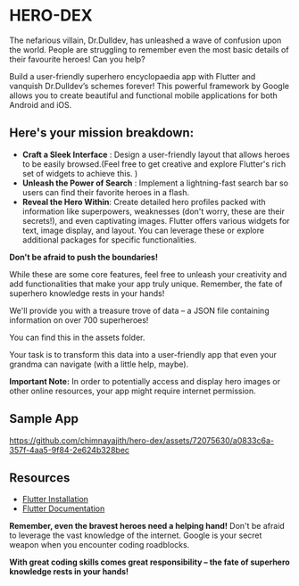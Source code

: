 # HERO-DEX

The nefarious villain, Dr.Dulldev, has unleashed a wave of confusion upon the world. People are struggling to remember even the most basic details of their favourite heroes! Can you help?

Build a user-friendly superhero encyclopaedia app with Flutter and vanquish Dr.Dulldev’s schemes forever! This powerful framework by Google allows you to create beautiful and functional mobile applications for both Android and iOS.

## Here's your mission breakdown:

- **Craft a Sleek Interface** : Design a user-friendly layout that allows heroes to be easily browsed.(Feel free to get creative and explore Flutter's rich set of widgets to achieve this.
  )
- **Unleash the Power of Search** : Implement a lightning-fast search bar so users can find their favorite heroes in a flash.
- **Reveal the Hero Within**: Create detailed hero profiles packed with information like superpowers, weaknesses (don't worry, these are their secrets!), and even captivating images. Flutter offers various widgets for text, image display, and layout. You can leverage these or explore additional packages for specific functionalities.

**Don't be afraid to push the boundaries!**

While these are some core features, feel free to unleash your creativity and add functionalities that make your app truly unique. Remember, the fate of superhero knowledge rests in your hands!

We'll provide you with a treasure trove of data – a JSON file containing information on over 700 superheroes!

You can find this in the assets folder.

Your task is to transform this data into a user-friendly app that even your grandma can navigate (with a little help, maybe).

**Important Note:** In order to potentially access and display hero images or other online resources, your app might require internet permission.

## Sample App

https://github.com/chimnayajith/hero-dex/assets/72075630/a0833c6a-357f-4aa5-9f84-2e624b328bec

## Resources

- [Flutter Installation](https://docs.flutter.dev/get-started/install)
- [Flutter Documentation](https://docs.flutter.dev/)

**Remember, even the bravest heroes need a helping hand!** Don't be afraid to leverage the vast knowledge of the internet. Google is your secret weapon when you encounter coding roadblocks.

**With great coding skills comes great responsibility – the fate of superhero knowledge rests in your hands!**
